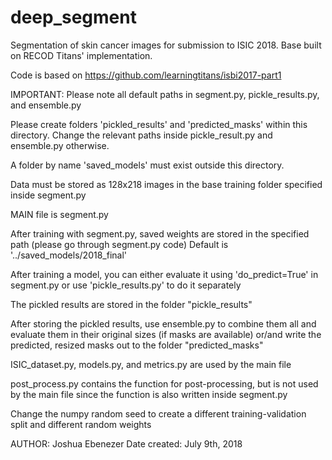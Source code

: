 # deep_segment
Segmentation of skin cancer images for submission to ISIC 2018. Base built on RECOD Titans' implementation.

Code is based on https://github.com/learningtitans/isbi2017-part1

IMPORTANT: Please note all default paths in segment.py, pickle_results.py, and ensemble.py

Please create folders 'pickled_results' and 'predicted_masks' within this directory. Change the relevant paths inside pickle_result.py and ensemble.py otherwise.

A folder by name 'saved_models' must exist outside this directory.

Data must be stored as 128x218 images in the base training folder specified inside segment.py

MAIN file is segment.py

After training with segment.py, saved weights are stored in the specified path (please go through segment.py code) Default is '../saved_models/2018_final'

After training a model, you can either evaluate it using 'do_predict=True' in segment.py or use 'pickle_results.py' to do it separately

The pickled results are stored in the folder "pickle_results"

After storing the pickled results, use ensemble.py to combine them all and evaluate them in their original sizes (if masks are available) or/and write the predicted, resized masks out to the folder "predicted_masks"

ISIC_dataset.py, models.py, and metrics.py are used by the main file

post_process.py contains the function for post-processing, but is not used by the main file since the function is also written inside segment.py

Change the numpy random seed to create a different training-validation split and different random weights

AUTHOR: Joshua Ebenezer
Date created: July 9th, 2018
